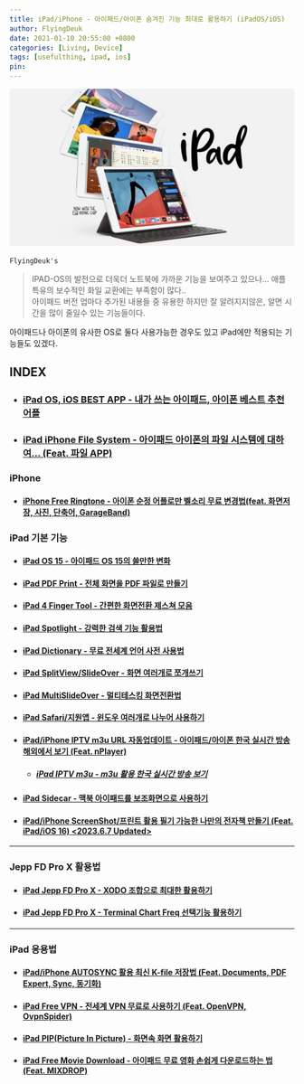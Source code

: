 ```yaml
---
title: iPad/iPhone - 아이패드/아이폰 숨겨진 기능 최대로 활용하기 (iPadOS/iOS)
author: FlyingDeuk
date: 2021-01-10 20:55:00 +0800
categories: [Living, Device]
tags: [usefulthing, ipad, ios]
pin:
---
```


![ipad](/img/living/ipad/ipad.jpg)

`FlyingDeuk's`
> IPAD-OS의 발전으로 더욱더 노트북에 가까운 기능을 보여주고 있으나... 애플 특유의 보수적인 화일 교환에는 부족함이 많다.. <br>
아이패드 버전 업마다 추가된 내용들 중 유용한 하지만 잘 알려지지않은, 알면 시간을 많이 줄일수 있는 기능들이다. <br>

아이패드나 아이폰의 유사한 OS로 둘다 사용가능한 경우도 있고 iPad에만 적용되는 기능들도 있겠다.

## INDEX

- ### [iPad OS, iOS BEST APP - 내가 쓰는 아이패드, 아이폰 베스트 추천 어플](/posts/IPADOSAPP/)

- ### [iPad iPhone File System - 아이패드 아이폰의 파일 시스템에 대하여... (Feat. 파일 APP)](/posts/filesys/)

### iPhone

- #### [iPhone Free Ringtone - 아이폰 순정 어플로만 벨소리 무료 변경법(feat. 화면저장, 사진, 단축어, GarageBand)](/posts/IPHONEbell/)

### iPad 기본 기능

- #### [iPad OS 15 - 아이패드 OS 15의 쓸만한 변화](/posts/IPADOS15/)

- #### [iPad PDF Print - 전체 화면을 PDF 파일로 만들기](/posts/IpadPdf/)

- #### [iPad 4 Finger Tool - 간편한 화면전환 제스쳐 모음](/posts/Ipad4fing/)

- #### [iPad Spotlight - 강력한 검색 기능 활용법](/posts/IpadSpot/)

- #### [iPad Dictionary - 무료 전세계 언어 사전 사용법](/posts/IpadDict/)

- #### [iPad SplitView/SlideOver - 화면 여러개로 쪼개쓰기](/posts/IpadView/)

- #### [iPad MultiSlideOver - 멀티테스킹 화면전환법](/posts/slideover/)

- #### [iPad Safari/지원앱 - 윈도우 여러개로 나누어 사용하기](/posts/multiwindow/)

- #### [iPad/iPhone IPTV m3u URL 자동업데이트 - 아이패드/아이폰 한국 실시간 방송 해외에서 보기 (Feat. nPlayer)](/posts/ipad-nplayer/)

  - ##### [iPad IPTV m3u - m3u 활용 한국 실시간 방송 보기](/posts/ipad-iptv/)

- #### [iPad Sidecar - 맥북 아이패드를 보조화면으로 사용하기](/posts/IPADSidecar/)

- #### [iPad/iPhone ScreenShot/프린트 활용 필기 가능한 나만의 전자책 만들기 (Feat. iPad/iOS 16) <2023.6.7 Updated>](/posts/ipadscreen/)

--------
### Jepp FD Pro X 활용법

- #### [iPad Jepp FD Pro X - XODO 조합으로 최대한 활용하기](/posts/JeppFD/)

- #### [iPad Jepp FD Pro X - Terminal Chart Freq 선택기능 활용하기](/posts/JeppFD-com/)

--------

### iPad 응용법

- #### [iPad/iPhone AUTOSYNC 활용 최신 K-file 저장법 (Feat. Documents, PDF Expert, Sync, 동기화)](/posts/ipad-sync/)

- #### [iPad Free VPN - 전세계 VPN 무료로 사용하기 (Feat. OpenVPN, OvpnSpider)](/posts/IpadVPN/)

- #### [iPad PIP(Picture In Picture) - 화면속 화면 활용하기](/posts/IpadPIP/)

- #### [iPad Free Movie Download - 아이패드 무료 영화 손쉽게 다운로드하는 법 (Feat. MIXDROP)](/posts/mixdrop/)
